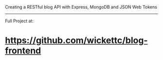 Creating a RESTful blog API with Express, MongoDB and JSON Web Tokens

---
Full Project at:
# https://github.com/wickettc/blog-frontend
